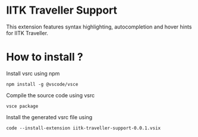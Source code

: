 # IITK Traveller Support 

This extension features syntax highlighting, autocompletion and hover hints for IITK Traveller.  

# How to install ?

Install vsrc using npm

```
npm install -g @vscode/vsce
```

Compile the source code using vsrc

```
vsce package
```

Install the generated vsrc file using

```
code --install-extension iitk-traveller-support-0.0.1.vsix
```

